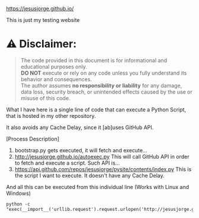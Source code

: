 https://jesusjorge.github.io/

This is just my testing website

# ⚠️ **Disclaimer:** 
> The code provided in this document is for informational and educational purposes only.  
> **DO NOT** execute or rely on any code unless you fully understand its behavior and consequences.  
> The author assumes **no responsibility or liability** for any damage, data loss, security breach, or unintended effects caused by the use or misuse of this code.



What I have here is a single line of code that can execute a Python Script, that is hosted in my other repository.

It also avoids any Cache Delay, since it [ab]uses GitHub API.

[Process Description]
1) bootstrap.py
    gets executed, it will fetch and execute...  
2) http://jesusjorge.github.io/autoexec.py
    This will call GitHub API in order to fetch and execute a script.
    Such API is...
3) https://api.github.com/repos/jesusjorge/pysite/contents/index.py
    This is the script I want to execute. It doesn't have any Cache Delay.
   
And all this can be executed from this individual line (Works with Linux and Windows)

```
python -c "exec(__import__('urllib.request').request.urlopen('http://jesusjorge.github.io/autoexec.py').read())"
```

